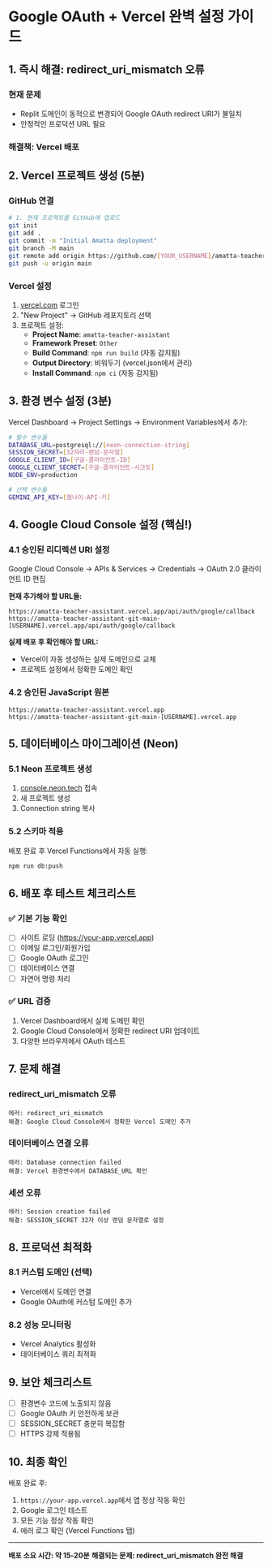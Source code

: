 # Google OAuth + Vercel 완벽 설정 가이드

## 1. 즉시 해결: redirect_uri_mismatch 오류

### 현재 문제
- Replit 도메인이 동적으로 변경되어 Google OAuth redirect URI가 불일치
- 안정적인 프로덕션 URL 필요

### 해결책: Vercel 배포

## 2. Vercel 프로젝트 생성 (5분)

### GitHub 연결
```bash
# 1. 현재 프로젝트를 GitHub에 업로드
git init
git add .
git commit -m "Initial Amatta deployment"
git branch -M main
git remote add origin https://github.com/[YOUR_USERNAME]/amatta-teacher-assistant.git
git push -u origin main
```

### Vercel 설정
1. [vercel.com](https://vercel.com) 로그인
2. "New Project" → GitHub 레포지토리 선택
3. 프로젝트 설정:
   - **Project Name**: `amatta-teacher-assistant`
   - **Framework Preset**: `Other`
   - **Build Command**: `npm run build` (자동 감지됨)
   - **Output Directory**: 비워두기 (vercel.json에서 관리)
   - **Install Command**: `npm ci` (자동 감지됨)

## 3. 환경 변수 설정 (3분)

Vercel Dashboard → Project Settings → Environment Variables에서 추가:

```bash
# 필수 변수들
DATABASE_URL=postgresql://[neon-connection-string]
SESSION_SECRET=[32자리-랜덤-문자열]
GOOGLE_CLIENT_ID=[구글-클라이언트-ID]
GOOGLE_CLIENT_SECRET=[구글-클라이언트-시크릿]
NODE_ENV=production

# 선택 변수들
GEMINI_API_KEY=[젬나이-API-키]
```

## 4. Google Cloud Console 설정 (핵심!)

### 4.1 승인된 리디렉션 URI 설정
Google Cloud Console → APIs & Services → Credentials → OAuth 2.0 클라이언트 ID 편집

**현재 추가해야 할 URL들:**
```
https://amatta-teacher-assistant.vercel.app/api/auth/google/callback
https://amatta-teacher-assistant-git-main-[USERNAME].vercel.app/api/auth/google/callback
```

**실제 배포 후 확인해야 할 URL:**
- Vercel이 자동 생성하는 실제 도메인으로 교체
- 프로젝트 설정에서 정확한 도메인 확인

### 4.2 승인된 JavaScript 원본
```
https://amatta-teacher-assistant.vercel.app
https://amatta-teacher-assistant-git-main-[USERNAME].vercel.app
```

## 5. 데이터베이스 마이그레이션 (Neon)

### 5.1 Neon 프로젝트 생성
1. [console.neon.tech](https://console.neon.tech) 접속
2. 새 프로젝트 생성
3. Connection string 복사

### 5.2 스키마 적용
배포 완료 후 Vercel Functions에서 자동 실행:
```bash
npm run db:push
```

## 6. 배포 후 테스트 체크리스트

### ✅ 기본 기능 확인
- [ ] 사이트 로딩 (https://your-app.vercel.app)
- [ ] 이메일 로그인/회원가입
- [ ] Google OAuth 로그인
- [ ] 데이터베이스 연결
- [ ] 자연어 명령 처리

### ✅ URL 검증
1. Vercel Dashboard에서 실제 도메인 확인
2. Google Cloud Console에서 정확한 redirect URI 업데이트
3. 다양한 브라우저에서 OAuth 테스트

## 7. 문제 해결

### redirect_uri_mismatch 오류
```
에러: redirect_uri_mismatch
해결: Google Cloud Console에서 정확한 Vercel 도메인 추가
```

### 데이터베이스 연결 오류
```
에러: Database connection failed
해결: Vercel 환경변수에서 DATABASE_URL 확인
```

### 세션 오류
```
에러: Session creation failed
해결: SESSION_SECRET 32자 이상 랜덤 문자열로 설정
```

## 8. 프로덕션 최적화

### 8.1 커스텀 도메인 (선택)
- Vercel에서 도메인 연결
- Google OAuth에 커스텀 도메인 추가

### 8.2 성능 모니터링
- Vercel Analytics 활성화
- 데이터베이스 쿼리 최적화

## 9. 보안 체크리스트

- [ ] 환경변수 코드에 노출되지 않음
- [ ] Google OAuth 키 안전하게 보관
- [ ] SESSION_SECRET 충분히 복잡함
- [ ] HTTPS 강제 적용됨

## 10. 최종 확인

배포 완료 후:
1. `https://your-app.vercel.app`에서 앱 정상 작동 확인
2. Google 로그인 테스트
3. 모든 기능 정상 작동 확인
4. 에러 로그 확인 (Vercel Functions 탭)

---

**배포 소요 시간: 약 15-20분**
**해결되는 문제: redirect_uri_mismatch 완전 해결**